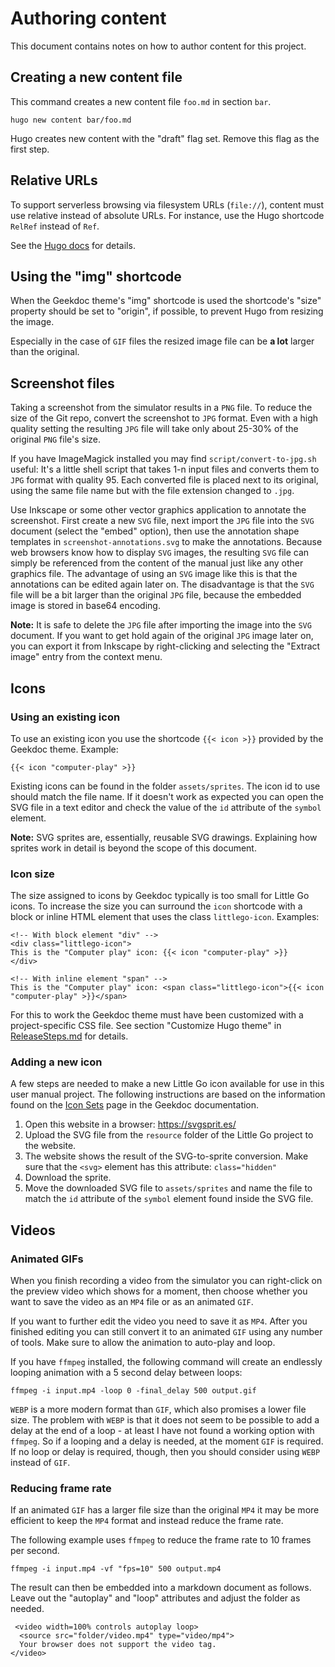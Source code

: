 # Authoring content

This document contains notes on how to author content for this project.

## Creating a new content file

This command creates a new content file `foo.md` in section `bar`.

    hugo new content bar/foo.md

Hugo creates new content with the "draft" flag set. Remove this flag as the first step.

## Relative URLs

To support serverless browsing via filesystem URLs (`file://`), content must use relative instead of absolute URLs. For instance, use the Hugo shortcode `RelRef` instead of `Ref`.

See the [Hugo docs](https://gohugo.io/methods/shortcode/relref/) for details.

## Using the "img" shortcode

When the Geekdoc theme's "img" shortcode is used the shortcode's "size" property should be set to "origin", if possible, to prevent Hugo from resizing the image.

Especially in the case of `GIF` files the resized image file can be **a lot** larger than the original.

## Screenshot files

Taking a screenshot from the simulator results in a `PNG` file. To reduce the size of the Git repo, convert the screenshot to `JPG` format. Even with a high quality setting the resulting `JPG` file will take only about 25-30% of the original `PNG` file's size.

If you have ImageMagick installed you may find `script/convert-to-jpg.sh` useful: It's a little shell script that takes 1-n input files and converts them to `JPG` format with quality 95. Each converted file is placed next to its original, using the same file name but with the file extension changed to `.jpg`.

Use Inkscape or some other vector graphics application to annotate the screenshot. First create a new `SVG` file, next import the `JPG` file into the `SVG` document (select the "embed" option), then use the annotation shape templates in `screenshot-annotations.svg` to make the annotations. Because web browsers know how to display `SVG` images, the resulting `SVG` file can simply be referenced from the content of the manual just like any other graphics file. The advantage of using an `SVG` image like this is that the annotations can be edited again later on. The disadvantage is that the `SVG` file will be a bit larger than the original `JPG` file, because the embedded image is stored in base64 encoding.

**Note:** It is safe to delete the `JPG` file after importing the image into the `SVG` document. If you want to get hold again of the original `JPG` image later on, you can export it from Inkscape by right-clicking and selecting the "Extract image" entry from the context menu.

## Icons

### Using an existing icon

To use an existing icon you use the shortcode `{{< icon >}}` provided by the Geekdoc theme. Example:

    {{< icon "computer-play" >}}

Existing icons can be found in the folder `assets/sprites`. The icon id to use should match the file name. If it doesn't work as expected you can open the SVG file in a text editor and check the value of the `id` attribute of the `symbol` element.

**Note:** SVG sprites are, essentially, reusable SVG drawings. Explaining how sprites work in detail is beyond the scope of this document.

### Icon size

The size assigned to icons by Geekdoc typically is too small for Little Go icons. To increase the size you can surround the `icon` shortcode with a block or inline HTML element that uses the class `littlego-icon`. Examples:

```
<!-- With block element "div" -->
<div class="littlego-icon">
This is the "Computer play" icon: {{< icon "computer-play" >}}
</div>

<!-- With inline element "span" -->
This is the "Computer play" icon: <span class="littlego-icon">{{< icon "computer-play" >}}</span>
```

For this to work the Geekdoc theme must have been customized with a project-specific CSS file. See section "Customize Hugo theme" in [ReleaseSteps.md](ReleaseSteps.md#customize_hugo_theme) for details.

### Adding a new icon

A few steps are needed to make a new Little Go icon available for use in this user manual project. The following instructions are based on the information found on the [Icon Sets](https://geekdocs.de/features/icon-sets/) page in the Geekdoc documentation.

1. Open this website in a browser: https://svgsprit.es/
1. Upload the SVG file from the `resource` folder of the Little Go project to the website.
1. The website shows the result of the SVG-to-sprite conversion. Make sure that the `<svg>` element has this attribute: `class="hidden"`
1. Download the sprite.
1. Move the downloaded SVG file to `assets/sprites` and name the file to match the `id` attribute of the `symbol` element found inside the SVG file.

## Videos

### Animated GIFs

When you finish recording a video from the simulator you can right-click on the preview video which shows for a moment, then choose whether you want to save the video as an `MP4` file or as an animated `GIF`.

If you want to further edit the video you need to save it as `MP4`. After you finished editing you can still convert it to an animated `GIF` using any number of tools. Make sure to allow the animation to auto-play and loop.

If you have `ffmpeg` installed, the following command will create an endlessly looping animation with a 5 second delay between loops:

    ffmpeg -i input.mp4 -loop 0 -final_delay 500 output.gif

`WEBP` is a more modern format than `GIF`, which also promises a lower file size. The problem with `WEBP` is that it does not seem to be possible to add a delay at the end of a loop - at least I have not found a working option with `ffmpeg`. So if a looping and a delay is needed, at the moment `GIF` is required. If no loop or delay is required, though, then you should consider using `WEBP` instead of `GIF`.

### Reducing frame rate

If an animated `GIF` has a larger file size than the original `MP4` it may be more efficient to keep the `MP4` format and instead reduce the frame rate.

The following example uses `ffmpeg` to reduce the frame rate to 10 frames per second.

    ffmpeg -i input.mp4 -vf "fps=10" 500 output.mp4

The result can then be embedded into a markdown document as follows. Leave out the "autoplay" and "loop" attributes and adjust the folder as needed.

```
 <video width=100% controls autoplay loop>
  <source src="folder/video.mp4" type="video/mp4">
  Your browser does not support the video tag.  
</video>
```